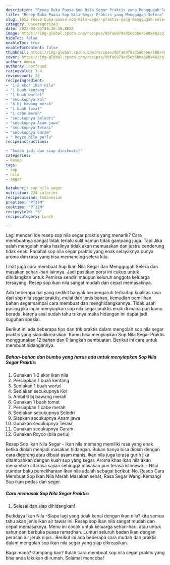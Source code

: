 ```yaml
---
description: "Resep Buka Puasa Sop Nila Segar Praktis yang Menggugah Selera"
title: "Resep Buka Puasa Sop Nila Segar Praktis yang Menggugah Selera"
slug: 1652-resep-buka-puasa-sop-nila-segar-praktis-yang-menggugah-selera
category: Uncategorized
date: 2022-04-22T08:38:50.882Z
image: https://img-global.cpcdn.com/recipes/9bfa6979ad5ebbbe/680x482cq70/sop-nila-segar-praktis-foto-resep-utama.jpg
hideToc: false
enableToc: true
enableTocContent: false
thumbnail: https://img-global.cpcdn.com/recipes/9bfa6979ad5ebbbe/680x482cq70/sop-nila-segar-praktis-foto-resep-utama.jpg
cover: https://img-global.cpcdn.com/recipes/9bfa6979ad5ebbbe/680x482cq70/sop-nila-segar-praktis-foto-resep-utama.jpg
author: Admin
authorAv: notfound
ratingvalue: 3.4
reviewcount: 22
recipeingredient:
- "1-2 ekor ikan nila"
- "1 buah kentang"
- "1 buah wortel"
- "secukupnya Kol"
- "6 bj bawang merah"
- "1 buah tomat"
- "1 cabe merah"
- "secukupnya Seledri"
- "secukupnya Asam jawa"
- "secukupnya Terasi"
- "secukupnya Garam"
- " Royco bila perlu"
recipeinstructions:

- "Sudah jadi dan siap dinikmati!"
categories:
- Resep
tags:
- sop
- nila
- segar

katakunci: sop nila segar 
nutrition: 224 calories
recipecuisine: Indonesian
preptime: "PT27M"
cooktime: "PT32M"
recipeyield: "3"
recipecategory: Lunch

---
```



Lagi mencari ide resep sop nila segar praktis yang menarik? Cara membuatnya sangat tidak terlalu sulit namun tidak gampang juga. Tapi Jika salah mengolah maka hasilnya tidak akan memuaskan dan justru cenderung tidak enak. Padahal sop nila segar praktis yang enak selayaknya punya aroma dan rasa yang bisa memancing selera kita.


Lihat juga cara membuat Sup Ikan Nila Segar dan Menggugah Selera dan masakan sehari-hari lainnya. Jadi pastikan porsi ini cukup untuk dihidangkan untuk Pemirsa sendiri maupun seluruh anggota keluarga tersayang. Resep sop ikan nila sangat mudah dan cepat memasaknya.

Ada beberapa hal yang sedikit banyak berpengaruh terhadap kualitas rasa dari sop nila segar praktis, mulai dari jenis bahan, kemudian pemilihan bahan segar sampai cara membuat dan menghidangkannya. Tidak usah pusing jika ingin menyiapkan sop nila segar praktis enak di mana pun kamu berada, karena asal sudah tahu triknya maka hidangan ini dapat jadi suguhan spesial.


Berikut ini ada beberapa tips dan trik praktis dalam mengolah sop nila segar praktis yang siap dikreasikan. Kamu bisa menyiapkan Sop Nila Segar Praktis menggunakan 12 bahan dan 0 langkah pembuatan. Berikut ini cara untuk membuat hidangannya.

<!--inarticleads1-->

##### Bahan-bahan dan bumbu yang harus ada untuk menyiapkan Sop Nila Segar Praktis:

1. Gunakan 1-2 ekor ikan nila
1. Persiapkan 1 buah kentang
1. Sediakan 1 buah wortel
1. Sediakan secukupnya Kol
1. Ambil 6 bj bawang merah
1. Gunakan 1 buah tomat
1. Persiapkan 1 cabe merah
1. Sediakan secukupnya Seledri
1. Siapkan secukupnya Asam jawa
1. Gunakan secukupnya Terasi
1. Gunakan secukupnya Garam
1. Gunakan  Royco (bila perlu)


Resep Sop Ikan Nila Segar - Ikan nila memang memiliki rasa yang enak ketika diolah menjadi masakan hidangan. Bukan hanya bisa diolah dengan cara digoreng atau dibuat asam manis, ikan nila juga terasa gurih jika ditambahkan dengan kuah sup yang segar. Aroma khas ikan nila akan menambah citarasa sajian sehingga masakan pun terasa istimewa. - Nilai standar baku pemeliharaan ikan nila adalah sebagai berikut: No. Resep Cara Membuat Sop Ikan Nila Merah Masakan sehat, Rasa Segar Wangi Kemangi Sup ikan pedas dan seger. 

<!--inarticleads2-->

##### Cara memasak Sop Nila Segar Praktis:


1. Selesai dan siap dihidangkan!

Budidaya Ikan Nila -Siapa lagi yang tidak kenal dengan ikan nila? kita semua tahu akan jenis ikan air tawar ini. Resep sop ikan nila sangat mudah dan cepat memasaknya. Menu ini cocok untuk keluarga sehari-hari, atau untuk sahur dan berbuka puasa ramadhan. Lumuri seluruh badan ikan dengan perasan air jeruk nipis.. Berikut ini ada beberapa cara mudah dan praktis dalam mengolah sop ikan nila segar yang siap dikreasikan. 

Bagaimana? Gampang kan? Itulah cara membuat sop nila segar praktis yang bisa anda lakukan di rumah. Selamat mencoba!
